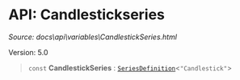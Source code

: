 # API: Candlestickseries

*Source: docs\api\variables\CandlestickSeries.html*

Version: 5.0

> `const` **CandlestickSeries** : [`SeriesDefinition`](../interfaces/SeriesDefinition.md)<`"Candlestick"`>
